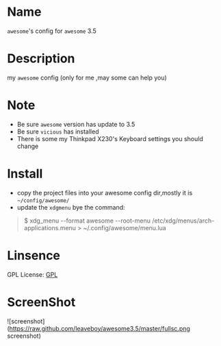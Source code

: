 
Name
======

`awesome`'s config for `awesome` 3.5

Description
======
my `awesome` config (only for me ,may some can help you)

Note
======
* Be sure `awesome` version has update to 3.5
* Be sure `vicious` has installed
* There is some my Thinkpad X230's Keyboard settings you should change

Install
======
- copy the project files into your awesome config dir,mostly it is `~/config/awesome/`
- update the `xdgmenu` bye the command:
> $ xdg_menu --format awesome --root-menu /etc/xdg/menus/arch-applications.menu > ~/.config/awesome/menu.lua

Linsence
======
GPL License: [GPL](http://www.gnu.org/licenses/gpl.html|GPL)

ScreenShot
======
![screenshot](https://raw.github.com/leaveboy/awesome3.5/master/fullsc.png screenshot)
